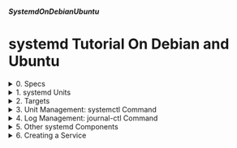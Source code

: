 ##### SystemdOnDebianUbuntu 
# systemd Tutorial On Debian and Ubuntu
</details>

<details markdown='1'>
<summary>
0. Specs
</summary>
---
### 0.0. Intro 
systemd is a suite of basic building blocks for a Linux system. It  provides a system and service manager that runs as PID 1 and starts the  rest of the system (from systemd.io site).

systemd is a software suite that provides an array of system components  for Linux operating systems (from wikipedia).

systemd is an init system for Linux. It replaces SysV init. There are a  lot of distros that use it as an init system, like Debian, Ubuntu, RHEL.  Also there are a lot of distros that don't use systemd, like Slackware,  Devuan, Alpine, Gentoo.

A strong alternative of systemd is OpenRC.

### 0.1. Definitions
**D-Bus (Desktop Bus)**:  A message-oriented middleware mechanism that  allows communication between multiple processes running concurrently on  the same machine (from wikipedia).

**cgroups**: A part built into kernel, that allows setting resource  utilization limits for processes. Like; cpu shares, memory usage, block  I/O per process. Developed by Google.

### 0.2. Sources
[wiki.debian.org](https://wiki.debian.org/systemd/documentation)  
[www.digitalocean.com](https://www.digitalocean.com/community/tutorials/systemd-essentials-working-with-services-units-and-the-journal)  
[www.digitalocean.com](https://www.digitalocean.com/community/tutorials/how-to-use-systemctl-to-manage-systemd-services-and-units)  
[www.digitalocean.com](https://www.digitalocean.com/community/tutorials/how-to-use-journalctl-to-view-and-manipulate-systemd-logs)  
[www.redhat.com](https://www.redhat.com/sysadmin/cgroups-part-one)  
[wikipedia.org](https://en.wikipedia.org/wiki/Systemd)  
[wikipedia.org](https://en.wikipedia.org/wiki/D-Bus)  
[access.redhat.com](https://access.redhat.com/documentation/en-us/red_hat_enterprise_linux/7/html/system_administrators_guide/chap-managing_services_with_systemd)  
[www.howtogeek.com](https://www.howtogeek.com/675569/why-linuxs-systemd-is-still-divisive-after-all-these-years/)    
[systemd.io](https://systemd.io/)  
**The Debian Administrator’s Handbook** by Raphaël Hertzog and Roland Mas  
**Linux Service Management Made Easy with systemd** by Donald A. Tevault

<br>
</details>

<details markdown='1'>
<summary>
1. systemd Units
</summary>
---
Units are the resources that systemd knows how to manage and to operate.

### 1.1. Unit Locations
Locations of unit files (in increasing precedence):

- /lib/systemd/system
- /run/systemd/system
- /etc/systemd/system

### 1.2. Unit Types:
**.service**: Contains information on managing a service or application.  Managing includes starting, stopping, automatic starting, dependencies  etc.

**.socket**: Describes a socket for systemd's socket based activation. It  must have an associated .service file for a service.

**.device**: Describes a device that needs systemd management. Not all  devices has a .device file.

**.mount**: Mountpoints needed to be managed by systemd.

**.automount**: Configures a mountpoint to be automatically mounted. Must  have a .mount unit.

**.swap**: Describes swap space on the system.

**.target**: Used to provide syncronization with other units. 

**.path**: Defines a path for path based activation. A matching unit is  started depending on the path existence or inexistence.

**.timer**: Defines a timer to be managed by systemd. A matching unit is  started when the timer is reached.

**.snapshot**: Created with systemctl snapshot command. Saves a state of the system. Does not survive among sessions.

**.slice:** Associated with cgroups (Linux Control Group nodes). Allows resources to be restricted.  

**.scope:** Created automatically by systemd from information received from its bus interfaces. Used to manage sets of system processes that are 
created externally.

### 1.3. Example Unit Files
Contents of /lib/systemd/system/apache2.service

```
[Unit]
Description=The Apache HTTP Server
After=network.target remote-fs.target nss-lookup.target
Documentation=https://httpd.apache.org/docs/2.4/
[Service]
Type=forking
Environment=APACHE_STARTED_BY_SYSTEMD=true
ExecStart=/usr/sbin/apachectl start
ExecStop=/usr/sbin/apachectl graceful-stop
ExecReload=/usr/sbin/apachectl graceful
KillMode=mixed
PrivateTmp=true
Restart=on-abort
[Install]
WantedBy=multi-user.target
```

Contents of /lib/systemd/system/ssh.service

```
[Unit]
Description=OpenBSD Secure Shell server
Documentation=man:sshd(8) man:sshd_config(5)
After=network.target auditd.service
ConditionPathExists=!/etc/ssh/sshd_not_to_be_run
[Service]
EnvironmentFile=-/etc/default/ssh
ExecStartPre=/usr/sbin/sshd -t
ExecStart=/usr/sbin/sshd -D $SSHD_OPTS
ExecReload=/usr/sbin/sshd -t
ExecReload=/bin/kill -HUP $MAINPID
KillMode=process
Restart=on-failure
RestartPreventExitStatus=255
Type=notify
RuntimeDirectory=sshd
RuntimeDirectoryMode=0755
[Install]
WantedBy=multi-user.target
Alias=sshd.service
```

Contents of /lib/systemd/system/ssh.socket

```
[Unit]
Description=OpenBSD Secure Shell server socket
Before=ssh.service
Conflicts=ssh.service
ConditionPathExists=!/etc/ssh/sshd_not_to_be_run
[Socket]
ListenStream=22
Accept=yes
[Install]
WantedBy=sockets.target
```

Contents of /etc/systemd/system/snap-firefox-2356.mount

```
[Unit]
Description=Mount unit for firefox, revision 2356
After=snapd.mounts-pre.target
Before=snapd.mounts.target
Before=local-fs.target
[Mount]
What=/var/lib/snapd/snaps/firefox_2356.snap
Where=/snap/firefox/2356
Type=squashfs
Options=nodev,ro,x-gdu.hide,x-gvfs-hide
LazyUnmount=yes
[Install]
WantedBy=snapd.mounts.target
WantedBy=multi-user.target
```

### 1.4. Unit File Structure
Unit files are made of sections. Unit and Install sections can exist in  all types of units. Also there are some other sections which can exist in  certain unit types. They are Socket, Mount, Automount, Swap, Path, Timer,  and Slice.

Sections contain directives. Some directives are unit type specific and  some are general.

For a full list of directives see:  
<https://www.freedesktop.org/software/systemd/man/systemd.directives.html>

#### 1.4.1. Unit Section Directives (Applies to all unit types)
**Description:** A short description of the unit.  
**Documentation:** Location of documentation.  
**Requires:** The units that this unit depends. All of them must be  activated for this unit to be activated.  
**Wants:** Similar to Requires, but not strict. Systemd tries to activate  the list of units before activating this unit.  
**BindsTo:** Similar to Requires, also stops this unit when the listed unit stops.
**Before:** This unit must be started before the listed units. Does not  imply dependency.  
**After:** The list of units must be started before this unit. Does not  imply dependency.  
**Conflicts:** This unit can not be run at the same time with the listed  unit. If this unit starts, other units stop.  
**Condition:** This unit starts if the conditions are met. If conditions are not met, this unit is skipped.  
**Assert:** Similar to condition. But if conditions are not met, a failure is caused.  
**ConditionPathExists:** Unit starts if this path exists. Start the path  with ! to negate.

#### 1.4.2. Install Section Directives (Applies to all unit types)
**WantedBy:** Similar to Wants directive of the Unit section. Mostly used  with targets.  
**RequiredBy:** Similar to WantedBy but is more strict. Causes a failure if the dependency is not met.  
**Alias:** Allows the unit have an alias name. (Like ssh, sshd).  
**Also:** Additional units to install/deinstall when this unit is installed/deinstalled.  
**DefaultInstance:** Only used with template units. Default instance name of the unit enabled from a template.

### 1.4.3. Service Section Directives (Applies to Service unit types)
**Type:** Could be one of the following

- **simple:** Systemd considers that the service starts immediately.
- **exec:** Similar to simple, but systemd waits for binary to execute.
- **forking:** The service forks a child process and exists.
- **oneshot:** The service live for a short time and then exit.
- **dbus:** The service will take a name on the D-Bus bus.
- **notify:** The service will notify when finishes starting up.
- **idle:** This indicates that the service will not be run until all jobs  are dispatched.

**RemainAfterExit:** Commonly used with the oneshot type. Indicates that the service isactive even after the process exits.  
**PIDFile:** For forking type, file to contain the PID of the child process.  
**BusName:** For dbus type, name to acquire as D-Bus name.  
**NotifyAccess:** Takes none, main, exec or none values. Controls which  service status messages are notified.   
**Environment:** Environment values to set.  
**EnvironmentFile:** Read a list of environment values from this file. (-) sign before the file name means, ignore if the file is not found.  
**Killmode:** How to stop the service. process means only to kill the main process, mixed means to kill the main process and the others, none means  just run ExecStop.  
**ExecStart:** Command to start the service. If starts with -, ignore  failure.
**ExecStartPre:** Additional commands to run before the main process.   
**ExecStartPost:** Additional commands to run after the main process.  
**ExecReload:** Command to reload the service.  
**ExecStop:** Command to stop the service.  
**ExecStopPost:** Additional commands to run after stopping the process.  
**RestartSec:** Amount of time to wait before restart.  
**Restart:** Circumstances to automatically restart the service. Could be: always, on-success, on-failure, on-abnormal, on-abort, on-watchdog etc.  
**RestartPreventExitStatus:** Prevents the service from automatically  restarting if the given exit code is received.  
**RuntimeDirectory:** Directory to run the service (under /run).  
**RuntimeDirectoryMode:** Permissions of the runtime directory (Default  0755).  
**TimeoutSec:** Amount of time to wait before starting or stopping the  service before marking as failed (or killing it).  
**TimeoutStartSec:** Amount of time to wait before starting service before marking as failed (or killing it).  
**TimeoutStopSec:** Amount of time to wait before starting service before marking as failed (or killing it).

#### 1.4.3. Socket Section Directives (Applies to Socket unit types)
**ListenStream:** Address to listen on for a TCP stream.  
**ListenDatagram:** Address to listen on for a UDP stream.  
**ListenSequentialPacket:** Address to listen on for a Unix socket stream.  
**ListenFIFO:** File system FIFO to listen on.  
**Accept:** If yes, a service instance is spawned for each incoming  connection, if no, all listening sockets are passed to the started service unit.  
**SocketUser:** Unix user name for the socket (default root).  
**SocketGroup:** Unix group name for the socket (default root).  
**SocketMode:** System access permissions for the socket (default 0666).  
**Service:** Connected service name (if different than the socket name).

#### 1.4.4. Mount Section Directives (Applies to Mount unit types)
**What:** Path to be mounted.  
**Where:** Path to mount.  
**Type:** The filesystem type of the mount.  
**Options:** A comma-separated list of the mount options.  
**SloppyOptions:** Boolean to determine whether the mount will fail if there  is an unrecognized mount option.  
**DirectoryMode:** Permission mode for the parent dirs of the mount point.  
**TimeoutSec:** Amount of time to wait before the operation is marked as  failed.

#### 1.4.5. Automount Section Directives (Applies to Automount unit types)
**Where:** Path to mount.  
**DirectoryMode:** Permission mode for the parent dirs of the mount point.

#### 1.4.6. Swap Section Directives (Applies to Swap unit types)
**What:** Path of the location of swap (file or device).  
**Priority:** Swap priority in integer form.  
**Options:** Comma separated list of options for /etc/fstab file.  
**TimeoutSec:** Amount of time to wait before the operation is marked as failed.  

#### 1.4.7. Path Section Directives (Applies to Path unit types)
**PathExists:** If this path exists, associated unit will be activated.  
**PathExistsGlob:** Similar to PathExists, supports file glob expressions.  
**PathChanged:** Activates the associated unit when the file in the path is  saved and closed.  
**PathModified:** Similar to PathChanged but also activates the unit when the file is changed.  
**DirectoryNotEmpty:** Activates the associated unit when the specified  directory is not empty.  
**Unit:** Connected unit name (if different than the path name).  
**MakeDirectory:** If true, the directories to watch are created before  watching.  
**DirectoryMode:** Permissions to use if MakeDirectory is true (Default 755)

#### 1.4.8. Timer Section Directives (Applies to Timer unit types)
**OnActiveSec:** Activate the associated unit after this amount of time  after the activation time of the timer unit.  
**OnBootSec:** Activate the associated unit after this amount of the time after the boot.  
**OnStartupSec:** Activate the associated unit after this amount of the time after systemd process started.  
**OnUnitActiveSec:** Activate the associated unit after this amount of the time after the associated unit last activated.  
**OnUnitInactiveSec:** Activate the associated unit after this amount of the time after the associated unit last marked as inactive.  
**OnCalendar:** Absolute time to activate the associated unit.  
**AccuracySec:** Level of accuracy of the timer.  
**Unit:** Associated unit name (if different than the timer name).  
**Persistent:** If true, the time when the service unit was last triggered  is stored on disk. When the timer is activated, the service unit is  triggered immediately if it would have been triggered at least once during the time when the timer was inactive. 

<br>
</details>

<details markdown='1'>
<summary>
2. Targets
</summary>
---
### 2.1. Definition and List
Similar to SysV init runlevel. Their purpose is to group together other  systemd units through a chain of dependencies.

A fresh install Ubuntu 24.04 server has the following targets:

```
systemctl list-unit-files --type=target
```

```
UNIT FILE                     STATE    PRESET  
basic.target                  static   -       
blockdev@.target              static   -       
bluetooth.target              static   -       
boot-complete.target          static   -       
cloud-config.target           static   -       
cloud-init.target             static   -       
cryptsetup-pre.target         static   -       
cryptsetup.target             static   -       
ctrl-alt-del.target           alias    -       
default.target                alias    -       
emergency.target              static   -       
exit.target                   disabled disabled
factory-reset.target          static   -       
final.target                  static   -       
first-boot-complete.target    static   -       
friendly-recovery.target      static   -       
getty-pre.target              static   -       
getty.target                  static   -       
graphical.target              static   -       
halt.target                   disabled disabled
hibernate.target              static   -       
hybrid-sleep.target           static   -       
initrd-fs.target              static   -       
initrd-root-device.target     static   -       
initrd-root-fs.target         static   -       
initrd-switch-root.target     static   -       
initrd-usr-fs.target          static   -       
initrd.target                 static   -       
integritysetup-pre.target     static   -       
integritysetup.target         static   -       
kexec.target                  disabled disabled
local-fs-pre.target           static   -       
local-fs.target               static   -       
multi-user.target             static   -       
network-online.target         static   -       
network-pre.target            static   -       
network.target                static   -       
nss-lookup.target             static   -       
nss-user-lookup.target        static   -       
paths.target                  static   -       
poweroff.target               disabled disabled
printer.target                static   -       
reboot.target                 disabled enabled 
remote-cryptsetup.target      disabled enabled 
remote-fs-pre.target          static   -       
remote-fs.target              enabled  enabled 
remote-veritysetup.target     disabled enabled 
rescue-ssh.target             static   -       
rescue.target                 static   -       
rpcbind.target                static   -       
runlevel0.target              alias    -       
runlevel1.target              alias    -       
runlevel2.target              alias    -       
runlevel3.target              alias    -       
runlevel4.target              alias    -       
runlevel5.target              alias    -       
runlevel6.target              alias    -       
shutdown.target               static   -       
sigpwr.target                 static   -       
sleep.target                  static   -       
slices.target                 static   -       
smartcard.target              static   -       
snapd.mounts-pre.target       static   -       
snapd.mounts.target           static   -       
sockets.target                static   -       
soft-reboot.target            static   -       
sound.target                  static   -       
storage-target-mode.target    static   -       
slices.target                 static   -       
smartcard.target              static   -       
snapd.mounts-pre.target       static   -       
snapd.mounts.target           static   -       
sockets.target                static   -       
soft-reboot.target            static   -       
sound.target                  static   -       
storage-target-mode.target    static   -       
suspend-then-hibernate.target static   -       
suspend.target                static   -       
swap.target                   static   -       
sysinit.target                static   -       
system-update-pre.target      static   -       
system-update.target          static   -       
time-set.target               static   -       
time-sync.target              static   -       
timers.target                 static   -       
umount.target                 static   -       
usb-gadget.target             static   -       
veritysetup-pre.target        static   -       
veritysetup.target            static   -       
```

Target configuration files reside in /lib/systemd/system/

### 2.2. Example Target Files
network.target

```
[Unit]
Description=Network
Documentation=man:systemd.special(7)
Documentation=https://www.freedesktop.org/wiki/Software/systemd/NetworkTarget
After=network-pre.target
RefuseManualStart=yes
```

multi-user.target

```
[Unit]
Description=Multi-User System
Documentation=man:systemd.special(7)
Requires=basic.target
Conflicts=rescue.service rescue.target
After=basic.target rescue.service rescue.target
AllowIsolate=yes
```

graphical.target

```
[Unit]
Description=Graphical Interface
Documentation=man:systemd.special(7)
Requires=multi-user.target
Wants=display-manager.service
Conflicts=rescue.service rescue.target
After=multi-user.target rescue.service rescue.target display-manager.service
AllowIsolate=yes
```

<br>
</details>

<details markdown='1'>
<summary>
3. Unit Management: systemctl Command
</summary>
---
Start a service

```
sudo systemctl start apache2.service
```

Stop a service

```
sudo systemctl stop apache2.service
```

Reload a service

```
sudo systemctl reload apache2.service
```

Restart a service

```
sudo systemctl restart apache2.service
```

Try to reload if possible, otherwise restart a service

```
sudo systemctl reload-or-restart apache2.service
```

Enable a service (starts at boot)

```
sudo systemctl enable apache2.service
```

Disable a service (does not start at boot)

```
sudo systemctl disable apache2.service
```

Show status of a service

```
sudo systemctl status apache2.service
```

Show if service is active

```
systemctl is-active apache2.service
```

Show if service is enabled

```
systemctl is-enabled apache2.service
```

Show if service is failed

```
systemctl is-failed apache2.service
```

Mask a service (completely unstartable)

```
sudo systemctl mask apache2.service
```

Unmask a service

```
sudo systemctl unmask apache2.service
```

List all active units

```
sudo systemctl list-units
```

Including loaded and attempted to load

```
sudo systemctl list-units --all
```

Including all installed

```
sudo systemctl list-unit-files
```

List services only

```
systemctl list-units --type=service
```

See contents of a unit file

```
systemctl cat apache2.service
```

See dependencies of a unit

```
systemctl list-dependencies apache2.service
```

See dependencies of a unit recursively

```
systemctl list-dependencies apache2.service --all
```

See low level details of a unit

```
systemctl show apache2.service
```

Append or modify settings in a unit file

```
sudo systemctl edit apache2.service
```

Edit entire contents of a unit file

```
sudo systemctl edit --full apache2.service
```

Reload systemd

```
sudo systemctl daemon-reload
```

Show default target (run level) of a system

```
systemctl get-default
```

Set default target

```
sudo systemctl set-default graphical.target
sudo systemctl set-default multi-user.target
```

List of available targets

```
systemctl list-unit-files --type=target
```

List of units tied to a target

```
systemctl list-dependencies multi-user.target
```

Poweroff and reboot

```
sudo systemctl poweroff
sudo systemctl reboot
```

Boot into rescue mode

```
sudo systemctl rescue
```

Halt (Does not poweroff the machine)

```
sudo systemctl halt
```

Control systemd of a remote system

```
systemctl --host user_name@host_name command
```

<br>
</details>

<details markdown='1'>
<summary>
4. Log Management: journal-ctl Command
</summary>
---
See all log entries

```
journalctl
```

See all log entries for the current boot

```
journalctl -b
```

See only kernel entries

```
journalctl -k
```

See only kernel entries for the current boot

```
journalctl -k -b
```

See only apache log entries

```
journalctl -u apache2.service
```

See only apache log entries for the current boot

```
journalctl -b -u apache2.service
```

See logs from previous boot

```
journalctl -b -1
```

List boots

```
journalctl --list-boots
```

Logs in a time interval

```
journalctl --since "2023-01-10 17:15:00"
journalctl --since "2023-01-10" --until "2023-01-11 03:00"
journalctl --since yesterday
journalctl --since 09:00 --until "1 hour ago"
journalctl -u apache2.service --since today
```

Log entries for an executable

```
journalctl /usr/bin/bash
```

Log in json format

```
journalctl -b -u apache2 -o json
journalctl -b -u apache2 -o json-pretty
```

Most recent 10 entries

```
journalctl -n
```

Most recent 20 entries

```
journalctl -n 20
```

Actively follow logs (like tail -f). Press Ctrl-C to exit.

```
journalctl -f
```

Disk usage

```
journalctl --disk-usage
```

Delete old logs up to size

```
sudo journalctl --vacuum-size=1G
```

Delete old logs up to time

```
sudo journalctl --vacuum-time=1years
```

<br>
</details>

<details markdown='1'>
<summary>
5. Other systemd Components
</summary>
---
systemd has some other components too. Some of them:

**systemd-boot:** UEFI boot manager. Supports basic boot manager  configuration. Integrates with systemctl command. Has the command bootctl.

**systemd-cat:** Adds a record to the systemd log with a pipeline.

```
echo "Test" | systemd-cat -p info
```

**systemd-localed:** Manages system locale settings. Has the command  localectl.

**systemd-logind:** Manages user logins. Keeps track of users and sessions.  Handles device access management for users.

**systemd-machined:** Detects and monitors virtual machines and containers.  Has machinectl command.

**systemd-mount:** Handles .mount and .automount units.

**systemd-networkd:** Network configuration management. Configuration files  are in /lib/systemd/network, /run/systemd/network, and /etc/systemd/network in increasing precedence.

**systemd-nspawn:** May be used to run a command or OS in a light-weight  namespace container. In many ways it is similar to chroot

**systemd-resolved:** Provides network name resolution. Has resolvectl  command.

**systemd-sysusers:** Creates system users and groups.

**systemd-timesyncd:** Provides system time synchronization across the  network with a remote NTP server. Has timedatectl command.

**systemd-tmpfiles:** Creates, deletes, and cleans up volatile and temporary  files and directories.

**systemd-udevd:** Manages physical devices.

<br>
</details>

<details markdown='1'>
<summary>
6. Creating a Service
</summary>
---
We will create a very simple service. Our service will ping an IP address in every 10 minutes. It will create an info log if the ping is OK,  otherwise it will create and error log.

The application will be a shell script, the script will be put into /usr/local/bin, a unit file will be created, enabled, started and tested.

### 6.1. Create Shell Script
```
nano ipcheck.sh
```

Fill as below

```
#!/bin/bash
echo "ipcheck.service: Start. $(date)" | systemd-cat -p info
while true ; do
  ping -q -w 1 192.168.1.1 > /dev/null
  if [ $? = 0 ] ; then
     echo "ipcheck.service: Ping to IP is OK. $(date)" | systemd-cat -p info
  else
     echo "ipcheck.service: Error cannot ping IP. $(date)" | systemd-cat -p err
  fi
  sleep 600
done
```

### 6.2. Copy it into /usr/local/bin
Make it executable

```
chmod +x ipcheck.sh
```

Copy

```
sudo cp ipcheck.sh /usr/local/bin
```

### 6.3. Create Unit File
```
sudo systemctl edit --force --full ipcheck.service
```

The command will open a nano editor

Fill it as below, save and exit

```
[Unit]
Description=IPCheck Demo Service
Wants=network.target
After=syslog.target network-online.target

[Service]
ExecStart=/usr/local/bin/ipcheck.sh
Restart=on-failure
RestartSec=20
KillMode=process

[Install]
WantedBy=multi-user.target
```

### 6.4. Enable and Start The Service
```
sudo systemctl enable ipcheck.service
sudo systemctl start ipcheck.service
```

### 6.5. Test it
```
sudo journalctl -n 20
```

</details>
</summary>


